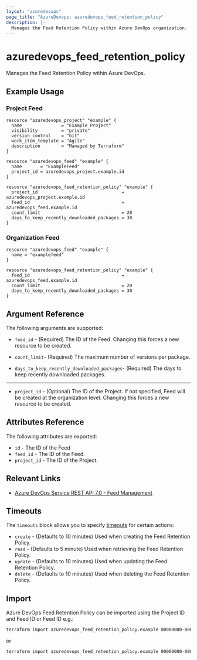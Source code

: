 ```yaml
---
layout: "azuredevops"
page_title: "AzureDevops: azuredevops_feed_retention_policy"
description: |-
  Manages the Feed Retention Policy within Azure DevOps organization.
---
```


# azuredevops_feed_retention_policy

Manages the Feed Retention Policy within Azure DevOps.

## Example Usage

### Project Feed
```hcl
resource "azuredevops_project" "example" {
  name               = "Example Project"
  visibility         = "private"
  version_control    = "Git"
  work_item_template = "Agile"
  description        = "Managed by Terraform"
}

resource "azuredevops_feed" "example" {
  name       = "ExampleFeed"
  project_id = azuredevops_project.example.id
}

resource "azuredevops_feed_retention_policy" "example" {
  project_id                                = azuredevops_project.example.id
  feed_id                                   = azuredevops_feed.example.id
  count_limit                               = 20
  days_to_keep_recently_downloaded_packages = 30
}
```

### Organization Feed
```hcl
resource "azuredevops_feed" "example" {
  name = "examplefeed"
}

resource "azuredevops_feed_retention_policy" "example" {
  feed_id                                   = azuredevops_feed.example.id
  count_limit                               = 20
  days_to_keep_recently_downloaded_packages = 30
}
```

## Argument Reference

The following arguments are supported:

* `feed_id` - (Required) The ID of the Feed. Changing this forces a new resource to be created.

* `count_limit`- (Required) The maximum number of versions per package.

* `days_to_keep_recently_downloaded_packages`- (Required) The days to keep recently downloaded packages.

---

* `project_id` - (Optional) The ID of the Project. If not specified, Feed will be created at the organization level. Changing this forces a new resource to be created.

## Attributes Reference

The following attributes are exported:

* `id` - The ID of the Feed
* `feed_id` - The ID of the Feed.
* `project_id` - The ID of the Project.

## Relevant Links

- [Azure DevOps Service REST API 7.0 - Feed Management](https://learn.microsoft.com/en-us/rest/api/azure/devops/artifacts/feed-management?view=azure-devops-rest-7.0)

## Timeouts

The `timeouts` block allows you to specify [timeouts](https://developer.hashicorp.com/terraform/language/resources/syntax#operation-timeouts) for certain actions:

* `create` - (Defaults to 10 minutes) Used when creating the Feed Retention Policy.
* `read` - (Defaults to 5 minute) Used when retrieving the Feed Retention Policy.
* `update` - (Defaults to 10 minutes) Used when updating the Feed Retention Policy.
* `delete` - (Defaults to 10 minutes) Used when deleting the Feed Retention Policy.

## Import

Azure DevOps Feed Retention Policy can be imported using the Project ID and Feed ID or Feed ID e.g.:

```sh
terraform import azuredevops_feed_retention_policy.example 00000000-0000-0000-0000-000000000000/00000000-0000-0000-0000-000000000000
```

or 

```sh
terraform import azuredevops_feed_retention_policy.example 00000000-0000-0000-0000-000000000000
```

